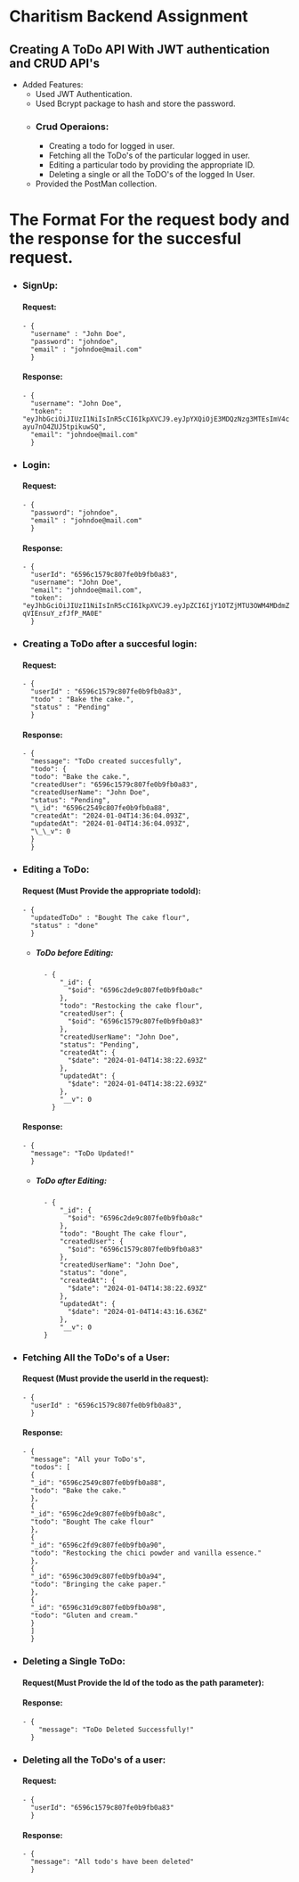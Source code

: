 # Charitism Backend Assignment

## Creating A ToDo API With JWT authentication and CRUD API's

- Added Features:
  - Used JWT Authentication.
  - Used Bcrypt package to hash and store the password.
  - ### Crud Operaions:
    - Creating a todo for logged in user.
    - Fetching all the ToDo's of the particular logged in user.
    - Editing a particular todo by providing the appropriate ID.
    - Deleting a single or all the ToDO's of the logged In User.
  - Provided the PostMan collection.

# The Format For the request body and the response for the succesful request.

- ### SignUp:

  #### Request:

      - {
        "username" : "John Doe",
        "password": "johndoe",
        "email" : "johndoe@mail.com"
        }

  #### Response:

      - {
        "username": "John Doe",
        "token": "eyJhbGciOiJIUzI1NiIsInR5cCI6IkpXVCJ9.eyJpYXQiOjE3MDQzNzg3MTEsImV4cCI6MTcwNDQ2NTExMX0.CncnFgfRE7Gi2d5RMfXM1_I-ayu7nO4ZUJ5tpikuwSQ",
        "email": "johndoe@mail.com"
        }

- ### Login:

  #### Request:

      - {
        "password": "johndoe",
        "email" : "johndoe@mail.com"
        }

  #### Response:

      - {
        "userId": "6596c1579c807fe0b9fb0a83",
        "username": "John Doe",
        "email": "johndoe@mail.com",
        "token": "eyJhbGciOiJIUzI1NiIsInR5cCI6IkpXVCJ9.eyJpZCI6IjY1OTZjMTU3OWM4MDdmZTBiOWZiMGE4MyIsImlhdCI6MTcwNDM3ODgyMiwiZXhwIjoxNzA0NDY1MjIyfQ.Lw432FlY1dJ5EfxyiFxrpeJ-qVIEnsuY_zfJfP_MA0E"
        }

- ### Creating a ToDo after a succesful login:

  #### Request:

      - {
        "userId" : "6596c1579c807fe0b9fb0a83",
        "todo" : "Bake the cake.",
        "status" : "Pending"
        }

  #### Response:

      - {
        "message": "ToDo created succesfully",
        "todo": {
        "todo": "Bake the cake.",
        "createdUser": "6596c1579c807fe0b9fb0a83",
        "createdUserName": "John Doe",
        "status": "Pending",
        "\_id": "6596c2549c807fe0b9fb0a88",
        "createdAt": "2024-01-04T14:36:04.093Z",
        "updatedAt": "2024-01-04T14:36:04.093Z",
        "\_\_v": 0
        }
        }

- ### Editing a ToDo:

  #### Request (Must Provide the appropriate todoId):

      - {
        "updatedToDo" : "Bought The cake flour",
        "status" : "done"
        }

  - ##### ToDo before Editing:

          - {
              "_id": {
                "$oid": "6596c2de9c807fe0b9fb0a8c"
              },
              "todo": "Restocking the cake flour",
              "createdUser": {
                "$oid": "6596c1579c807fe0b9fb0a83"
              },
              "createdUserName": "John Doe",
              "status": "Pending",
              "createdAt": {
                "$date": "2024-01-04T14:38:22.693Z"
              },
              "updatedAt": {
                "$date": "2024-01-04T14:38:22.693Z"
              },
              "__v": 0
            }

  #### Response:

      - {
        "message": "ToDo Updated!"
        }

  - ##### ToDo after Editing:

          - {
              "_id": {
                "$oid": "6596c2de9c807fe0b9fb0a8c"
              },
              "todo": "Bought The cake flour",
              "createdUser": {
                "$oid": "6596c1579c807fe0b9fb0a83"
              },
              "createdUserName": "John Doe",
              "status": "done",
              "createdAt": {
                "$date": "2024-01-04T14:38:22.693Z"
              },
              "updatedAt": {
                "$date": "2024-01-04T14:43:16.636Z"
              },
              "__v": 0
          }

- ### Fetching All the ToDo's of a User:

  #### Request (Must provide the userId in the request):

      - {
        "userId" : "6596c1579c807fe0b9fb0a83",
        }

  #### Response:

      - {
        "message": "All your ToDo's",
        "todos": [
        {
        "_id": "6596c2549c807fe0b9fb0a88",
        "todo": "Bake the cake."
        },
        {
        "_id": "6596c2de9c807fe0b9fb0a8c",
        "todo": "Bought The cake flour"
        },
        {
        "_id": "6596c2fd9c807fe0b9fb0a90",
        "todo": "Restocking the chici powder and vanilla essence."
        },
        {
        "_id": "6596c30d9c807fe0b9fb0a94",
        "todo": "Bringing the cake paper."
        },
        {
        "_id": "6596c31d9c807fe0b9fb0a98",
        "todo": "Gluten and cream."
        }
        ]
        }

- ### Deleting a Single ToDo:

  #### Request(Must Provide the Id of the todo as the path parameter):

  #### Response:

      - {
          "message": "ToDo Deleted Successfully!"
        }

- ### Deleting all the ToDo's of a user:

  #### Request:

      - {
        "userId": "6596c1579c807fe0b9fb0a83"
        }

  #### Response:

      - {
        "message": "All todo's have been deleted"
        }
